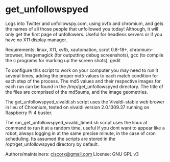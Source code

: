 # get_unfollowspyed

Logs into Twitter and unfollowspy.com, using xvfb and chromium, and
gets the names of all those people that unfollowed you today!
Although, it will only get the first page of unfollowers.  Useful
for headless servers or if you have no X11 display manager.

Requirements: linux, X11, xvfb, xautomation, scrot 0.8-18+,
chromium-browser, Imagemagick (for outputting debug screenshots),
gcc (to compile the c programs for marking up the screen shots),
gedit

To configure this script to work on your computer you may need to run
it several times, adding the proper md5 values to each match condition
for each step of the process.  The md5 values and their respective
images for each run can be found in the /tmp/get_unfollowspyed
directory.  The title of the files are comprised of the md5sums, and
the image geometries.

The get_unfollowspyed_vivaldi.sh script uses the Vivaldi-stable web
brower in lieu of Chromium, tested on vivaldi version 2.0.1309.37
running on Raspberry Pi 4 buster.

The run_get_unfollowspyed_vivaldi_timed.sh script uses the linux at
command to run it at a random time, useful if you dont want to appear
like a robot, always logging in at the same precise minute, in the
case of cron scheduling.  Its assumed the scripts are stored in the
/opt/get_unfollowspyed directory by default.

Authors/maintainers: ciscorx@gmail.com
License: GNU GPL v3